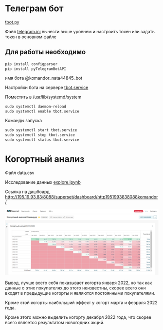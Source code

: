 # Телеграм бот

[tbot.py](tbot.py)

Файл 
[telegram.ini](telegram.ini) вынести выше уровнем и настроить токен или задать токен в основном файле

## Для работы необходимо
```
pip install configparser
pip install pyTelegramBotAPI
```

имя бота 
@komandor_nata44845_bot

Настройки бота на сервере
[tbot.service](tbot.service)

Поместить в /usr/lib/systemd/system
```
sudo systemctl daemon-reload
sudo systemctl enable tbot.service
```
Команды запуска
```
sudo systemctl start tbot.service
sudo systemctl stop tbot.service
sudo systemctl status tbot.service
```

# Когортный анализ
Файл data.csv

Исследование данных
[explore.ipynb](explore.ipynb)

Ссылка на дашбоард 
http://195.19.93.83:8088/superset/dashboard/http1951993838088komandor/

![dashboard](dashboard.png)

Вывод, лучше всего себя показывает когорта января 2022, но так как данные о этих покупателях до этого неизвестны, скорее всего они входят в предыдущие когорты и являются постоянными покупателями.

Кроме этой когорты наибольший эффект у когорт марта и февраля 2022 года.

Кроме этого можно выделить когорту декабря 2022 года, что скорее всего является результатом новогодних акций.